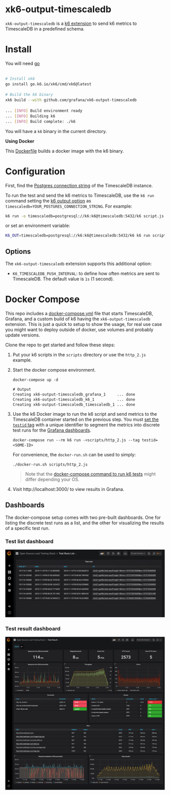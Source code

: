 # xk6-output-timescaledb

`xk6-output-timescaledb` is a [k6 extension](https://k6.io/docs/extensions/) to send k6 metrics to TimescaleDB in a predefined schema.

# Install

You will need [go](https://golang.org/)

```bash

# Install xk6
go install go.k6.io/xk6/cmd/xk6@latest

# Build the k6 binary
xk6 build --with github.com/grafana/xk6-output-timescaledb

... [INFO] Build environment ready
... [INFO] Building k6
... [INFO] Build complete: ./k6
```
You will have a `k6` binary in the current directory.

**Using Docker**

This [Dockerfile](./Dockerfile) builds a docker image with the k6 binary.


# Configuration


First, find the [Postgres connection string](https://www.postgresql.org/docs/current/libpq-connect.html#LIBPQ-CONNSTRING) of the TimescaleDB instance.

To run the test and send the k6 metrics to TimescaleDB, use the `k6 run` command setting the [k6 output option](https://k6.io/docs/using-k6/options/#results-output) as `timescaledb=YOUR_POSTGRES_CONNECTION_STRING`. For example:


```bash
k6 run -o timescaledb=postgresql://k6:k6@timescaledb:5432/k6 script.js
```

or set an environment variable:

```bash
K6_OUT=timescaledb=postgresql://k6:k6@timescaledb:5432/k6 k6 run script.js
```

## Options

The `xk6-output-timescaledb` extension supports this additional option:

- `K6_TIMESCALEDB_PUSH_INTERVAL`: to define how often metrics are sent to TimescaleDB.  The default value is `1s` (1 second).

# Docker Compose

This repo includes a [docker-compose.yml](./docker-compose.yml) file that starts TimescaleDB, Grafana, and a custom build of k6 having the `xk6-output-timescaledb` extension. This is just a quick to setup to show the usage, for real use case you might want to deploy outside of docker, use volumes and probably update versions.

Clone the repo to get started and follow these steps: 

1. Put your k6 scripts in the `scripts` directory or use the `http_2.js` example.

3. Start the docker compose environment.
	```shell
	docker-compose up -d
	```

	```shell
	# Output
	Creating xk6-output-timescaledb_grafana_1     ... done
	Creating xk6-output-timescaledb_k6_1          ... done
	Creating xk6-output-timescaledb_timescaledb_1 ... done
	```

4. Use the k6 Docker image to run the k6 script and send metrics to the TimescaleDB container started on the previous step. You must [set the `testid` tag](https://k6.io/docs/using-k6/tags-and-groups/#test-wide-tags) with a unique identifier to segment the metrics into discrete test runs for the [Grafana dashboards](#dashboards).
    ```shell
    docker-compose run --rm k6 run -<scripts/http_2.js --tag testid=<SOME-ID>
    ```
   For convenience, the `docker-run.sh` can be used to simply:
    ```shell
    ./docker-run.sh scripts/http_2.js
    ```

	> Note that the [docker-compose command to run k6 tests](https://k6.io/docs/getting-started/running-k6/) might differ depending your OS.

5. Visit http://localhost:3000/ to view results in Grafana.

## Dashboards

The docker-compose setup comes with two pre-built dashboards. One for listing the discrete test runs as a list, and the other for visualizing the results of a specific test run.

### Test list dashboard

![Dashboard of test runs](./images/dashboard-test-runs.png)

### Test result dashboard

![Dashboard of test result](./images/dashboard-test-result.png)
